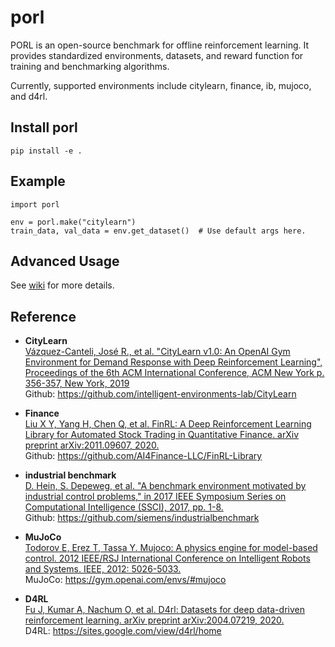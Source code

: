 # porl

PORL is an open-source benchmark for offline reinforcement learning. It provides standardized environments, datasets, and reward function for training and benchmarking algorithms.

Currently, supported environments include citylearn, finance, ib, mujoco, and d4rl.

## Install porl

```
pip install -e .
```

## Example

```
import porl

env = porl.make("citylearn")
train_data, val_data = env.get_dataset()  # Use default args here.
```

## Advanced Usage

See [wiki](https://agit.ai/Polixir_AI/porl/wiki) for more details.

## Reference

- <b>CityLearn</b> <br>
[Vázquez-Canteli, José R., et al. "CityLearn v1.0: An OpenAI Gym Environment for Demand 
Response with Deep Reinforcement Learning", Proceedings of the 6th ACM International Conference, 
ACM New York p. 356-357, New York, 2019](https://dl.acm.org/doi/10.1145/3360322.3360998) <br>
Github: https://github.com/intelligent-environments-lab/CityLearn

- <b>Finance</b> <br>
[Liu X Y, Yang H, Chen Q, et al. FinRL: A Deep Reinforcement Learning Library for 
Automated Stock Trading in Quantitative Finance. arXiv preprint arXiv:2011.09607, 
2020.](https://arxiv.org/abs/2011.09607) <br>
Github: https://github.com/AI4Finance-LLC/FinRL-Library

- <b>industrial benchmark</b> <br>
[D. Hein, S. Depeweg, et al. "A benchmark environment motivated by industrial control 
problems," in 2017 IEEE Symposium Series on Computational Intelligence (SSCI), 2017, 
pp. 1-8.](https://arxiv.org/abs/1709.09480) <br>
Github: https://github.com/siemens/industrialbenchmark

- <b>MuJoCo</b> <br>
[Todorov E, Erez T, Tassa Y. Mujoco: A physics engine for model-based control. 
2012 IEEE/RSJ International Conference on Intelligent Robots and Systems. IEEE, 
2012: 5026-5033.](https://ieeexplore.ieee.org/abstract/document/6386109) <br>
MuJoCo: https://gym.openai.com/envs/#mujoco

- <b>D4RL</b> <br>
[Fu J, Kumar A, Nachum O, et al. D4rl: Datasets for deep data-driven reinforcement 
learning. arXiv preprint arXiv:2004.07219, 2020.](https://arxiv.org/abs/2004.07219) <br>
D4RL: https://sites.google.com/view/d4rl/home
